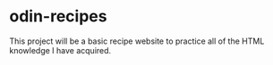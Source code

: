 # odin-recipes

This project will be a basic recipe website to practice
all of the HTML knowledge I have acquired.